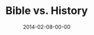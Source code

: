 ---
layout: message
category: message
series: "Heavyweights 2"
title: "Bible vs. History"
date: 2014-02-08-00-00
message_id: 847
audio: "http://s3.amazonaws.com/crossroads-media/media/legacy/mp3/heavyweights2_wk01.mp3"
audio-duration: "50:44"
program: "http://s3.amazonaws.com/crossroads-media/media/legacy/documents/02_08-09_14Program_LO.pdf"
description: "Is the Bible a true source of history?"
video: "https://s3.amazonaws.com/crossroadsvideomessages/heavyweights2_wk01.mp4"
video-duration: "50:44"
video-image: "http://s3.amazonaws.com/crossroads-media/images/legacy/content/heavyweights2_wk01_still.jpg"
explicit: "N"
---